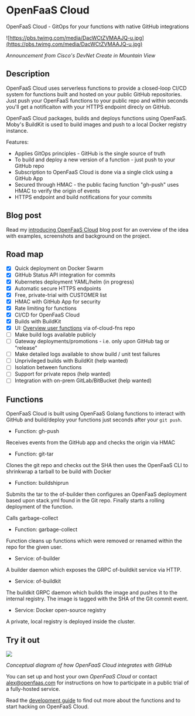OpenFaaS Cloud
==============

OpenFaaS Cloud - GitOps for your functions with native GitHub integrations

![https://pbs.twimg.com/media/DacWCtZVMAAJQ-u.jpg](https://pbs.twimg.com/media/DacWCtZVMAAJQ-u.jpg)

*Announcement from Cisco's DevNet Create in Mountain View*

## Description

OpenFaaS Cloud uses serverless functions to provide a closed-loop CI/CD system for functions built and hosted on your public GitHub repositories. Just push your OpenFaaS functions to your public repo and within seconds you'll get a notificaiton with your HTTPS endpoint direcly on GitHub.

OpenFaaS Cloud packages, builds and deploys functions using OpenFaaS. Moby's BuildKit is used to build images and push to a local Docker registry instance.

Features:

* Applies GitOps principles - GitHub is the single source of truth
* To build and deploy a new version of a function - just push to your GitHub repo
* Subscription to OpenFaaS Cloud is done via a single click using a GitHub App
* Secured through HMAC - the public facing function "gh-push" uses HMAC to verify the origin of events
* HTTPS endpoint and build notifications for your commits

## Blog post

Read my [introducing OpenFaaS Cloud](https://blog.alexellis.io/introducing-openfaas-cloud/) blog post for an overview of the idea with examples, screenshots and background on the project.

## Road map

- [x] Quick deployment on Docker Swarm
- [x] GitHub Status API integration for commits
- [x] Kubernetes deployment YAML/helm (in progress)
- [x] Automatic secure HTTPS endpoints
- [x] Free, private-trial with CUSTOMER list
- [x] HMAC with GitHub App for security
- [x] Rate limiting for functions
- [x] CI/CD for OpenFaaS Cloud
- [x] Builds with BuildKit
- [x] UI: [Overview user functions](https://github.com/alexellis/of-cloud-fns) via of-cloud-fns repo
- [ ] Make build logs available publicly
- [ ] Gateway deployments/promotions - i.e. only upon GitHub tag or "release"
- [ ] Make detailed logs available to show build / unit test failures
- [ ] Unprivileged builds with BuildKit (help wanted)
- [ ] Isolation between functions
- [ ] Support for private repos (help wanted)
- [ ] Integration with on-prem GitLab/BitBucket (help wanted)

## Functions

OpenFaaS Cloud is built using OpenFaaS Golang functions to interact with GitHub and build/deploy your functions just seconds after your `git push`.

* Function: gh-push

Receives events from the GitHub app and checks the origin via HMAC

* Function: git-tar

Clones the git repo and checks out the SHA then uses the OpenFaaS CLI to shrinkwrap a tarball to be build with Docker

* Function: buildshiprun

Submits the tar to the of-builder then configures an OpenFaaS deployment based upon stack.yml found in the Git repo. Finally starts a rolling deployment of the function.

Calls garbage-collect

* Function: garbage-collect

Function cleans up functions which were removed or renamed within the repo for the given user.

* Service: of-builder

A builder daemon which exposes the GRPC of-buildkit service via HTTP.

* Service: of-buildkit

The buildkit GRPC daemon which builds the image and pushes it to the internal registry. The image is tagged with the SHA of the Git commit event.

* Service: Docker open-source registry

A private, local registry is deployed inside the cluster.

## Try it out

![](https://pbs.twimg.com/media/DZ7SX6gX4AA5dS7.jpg:large)

*Conceptual diagram of how OpenFaaS Cloud integrates with GitHub*

You can set up and host your own *OpenFaaS Cloud* or contact alex@openfaas.com for instructions on how to participate in a public trial of a fully-hosted service.

Read the [development guide](DEV.md) to find out more about the functions and to start hacking on OpenFaaS Cloud.
